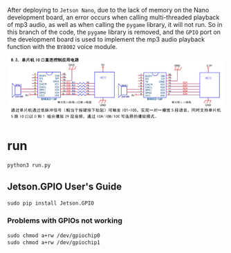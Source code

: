 After deploying to `Jetson Nano`, due to the lack of memory on the Nano development board, an error occurs when calling multi-threaded playback of mp3 audio, as well as when calling the `pygame` library, it will not run. So in this branch of the code, the `pygame` library is removed, and the `GPIO` port on the development board is used to implement the mp3 audio playback function with the `BY8002` voice module.  

![ca8887bc235ab42e6f3b583cb2bd098.png](https://github.com/cccp421/CV-piano/blob/jetson/ca8887bc235ab42e6f3b583cb2bd098.png)
# run  
```
python3 run.py
```

## Jetson.GPIO User's Guide  
```
sudo pip install Jetson.GPIO
```
### Problems with GPIOs not working  
```
sudo chmod a+rw /dev/gpiochip0  
sudo chmod a+rw /dev/gpiochip1
```
